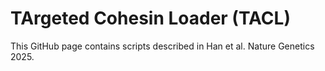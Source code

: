 # TArgeted Cohesin Loader (TACL)

This GitHub page contains scripts described in Han et al. Nature Genetics 2025.


